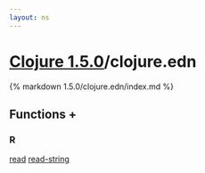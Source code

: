 ```yaml
---
layout: ns
---
```

# [Clojure 1.5.0](../)/clojure.edn

{% markdown 1.5.0/clojure.edn/index.md %}





## Functions <a id="ff">+</a>

<div id="fns" markdown="1">

### R
[read](./read/)
[read-string](./read_DASH_string/)

</div>


